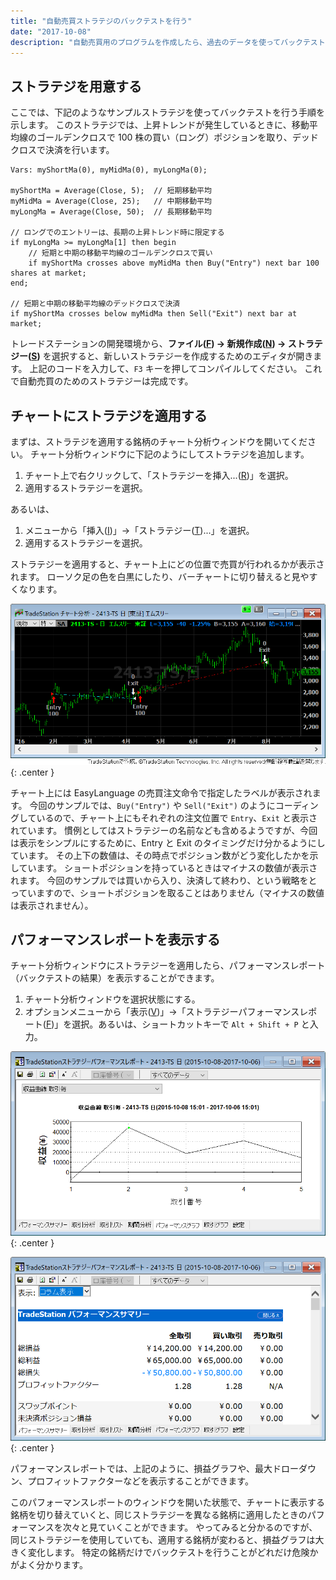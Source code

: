 ```yaml
---
title: "自動売買ストラテジのバックテストを行う"
date: "2017-10-08"
description: "自動売買用のプログラムを作成したら、過去のデータを使ってバックテストを行い、どの程度のリスクで、どれくらいのパフォーマンスを出せるのかを検証しましょう。"
---
```


ストラテジを用意する
----

ここでは、下記のようなサンプルストラテジを使ってバックテストを行う手順を示します。
このストラテジでは、上昇トレンドが発生しているときに、移動平均線のゴールデンクロスで 100 株の買い（ロング）ポジションを取り、デッドクロスで決済を行います。

~~~
Vars: myShortMa(0), myMidMa(0), myLongMa(0);

myShortMa = Average(Close, 5);  // 短期移動平均
myMidMa = Average(Close, 25);   // 中期移動平均
myLongMa = Average(Close, 50);  // 長期移動平均

// ロングでのエントリーは、長期の上昇トレンド時に限定する
if myLongMa >= myLongMa[1] then begin
    // 短期と中期の移動平均線のゴールデンクロスで買い
    if myShortMa crosses above myMidMa then Buy("Entry") next bar 100 shares at market;
end;

// 短期と中期の移動平均線のデッドクロスで決済
if myShortMa crosses below myMidMa then Sell("Exit") next bar at market;
~~~

トレードステーションの開発環境から、**ファイル(<u>F</u>) → 新規作成(<u>N</u>) → ストラテジー(<u>S</u>)** を選択すると、新しいストラテジーを作成するためのエディタが開きます。
上記のコードを入力して、`F3` キーを押してコンパイルしてください。
これで自動売買のためのストラテジーは完成です。


チャートにストラテジを適用する
----

まずは、ストラテジを適用する銘柄のチャート分析ウィンドウを開いてください。
チャート分析ウィンドウに下記のようにしてストラテジを追加します。

1. チャート上で右クリックして、「ストラテジーを挿入...(<u>R</u>)」を選択。
2. 適用するストラテジーを選択。

あるいは、

1. メニューから「挿入(<u>I</u>)」→「ストラテジー(<u>T</u>)...」を選択。
2. 適用するストラテジーを選択。

ストラテジーを適用すると、チャート上にどの位置で売買が行われるかが表示されます。
ローソク足の色を白黒にしたり、バーチャートに切り替えると見やすくなります。

![backtest1.png](backtest1.png){: .center }

チャート上には EasyLanguage の売買注文命令で指定したラベルが表示されます。
今回のサンプルでは、`Buy("Entry")` や `Sell("Exit")` のようにコーディングしているので、チャート上にもそれぞれの注文位置で `Entry`、`Exit` と表示されています。
慣例としてはストラテジーの名前なども含めるようですが、今回は表示をシンプルにするために、Entry と Exit のタイミングだけ分かるようにしています。
その上下の数値は、その時点でポジション数がどう変化したかを示しています。
ショートポジションを持っているときはマイナスの数値が表示されます。
今回のサンプルでは買いから入り、決済して終わり、という戦略をとっていますので、ショートポジションを取ることはありません（マイナスの数値は表示されません）。


パフォーマンスレポートを表示する
----

チャート分析ウィンドウにストラテジーを適用したら、パフォーマンスレポート（バックテストの結果）を表示することができます。

1. チャート分析ウィンドウを選択状態にする。
1. オプションメニューから「表示(<u>V</u>)」→「ストラテジーパフォーマンスレポート(<u>F</u>)」を選択。あるいは、ショートカットキーで `Alt + Shift + P` と入力。

![backtest2.png](backtest2.png){: .center }

![backtest3.png](backtest3.png){: .center }

パフォーマンスレポートでは、上記のように、損益グラフや、最大ドローダウン、プロフィットファクターなどを表示することができます。

このパフォーマンスレポートのウィンドウを開いた状態で、チャートに表示する銘柄を切り替えていくと、同じストラテジーを異なる銘柄に適用したときのパフォーマンスを次々と見ていくことができます。
やってみると分かるのですが、同じストラテジーを使用していても、適用する銘柄が変わると、損益グラフは大きく変化します。
特定の銘柄だけでバックテストを行うことがどれだけ危険かがよく分かります。

